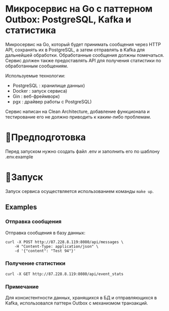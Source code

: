 # Микросервис на Go с паттерном Outbox: PostgreSQL, Kafka и статистика

Микросервис на Go, который будет принимать сообщения через HTTP API, сохранять их в PostgreSQL, а затем отправлять в Kafka для дальнейшей обработки. Обработанные сообщения должны помечаться. Сервис должен также предоставлять API для получения статистики по обработанным сообщениям.


Используемые технологии:
- PostgreSQL : xранилище данных)
- Docker     : запуск сервиса)
- Gin        : веб-фреймворк)
- pgx        : драйвер работы с PostgreSQL)

Сервис написан на Clean Architecture, добавление функционала и тестирование его не должно приводить к каким-либо проблемам.

# 🔧Предподготовка
Перед запуском нужно создать файл .env и заполнить его по шаблону .env.example

# 🚀Запуск 

Запуск сервиса осуществляется использованием команды `make up`.

## Examples

### Отправка сообщения

Отправка сообщения в базу данных:

```curl
curl -X POST http://87.228.8.119:8080/api/messages \
    -H "Content-Type: application/json" \
    -d '{"content": "Test 94"}'

```

### Получение статистики
```curl
curl -X GET http://87.228.8.119:8080/api/event_stats
```

### Примечание

Для консистентности данных, хранящихся в БД и отправляющихся в Kafka, использовался паттерн Outbox с механизмом транзакций.

